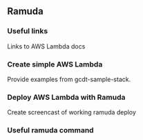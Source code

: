 ## Ramuda
### Useful links
Links to AWS Lambda docs
### Create simple AWS Lambda
Provide examples from gcdt-sample-stack.
### Deploy AWS Lambda with Ramuda
Create screencast of working ramuda deploy
### Useful ramuda command
